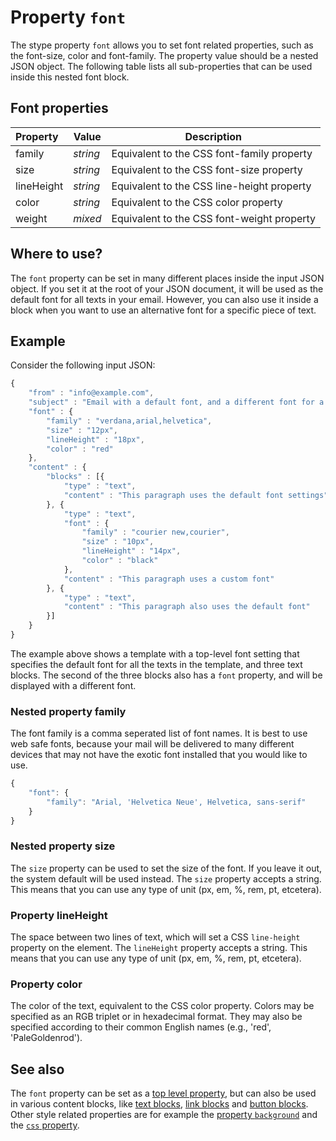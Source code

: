 # Property `font`

The stype property `font` allows you to set font related properties, such as the 
font-size, color and font-family. The property value should be a nested JSON 
object. The following table lists all sub-properties that can be used inside this 
nested font block.

## Font properties

| Property | Value | Description                                     |
|:---------|-------|-------------------------------------------------|
| family | _string_ | Equivalent to the CSS font-family property     |
| size | _string_ | Equivalent to the CSS font-size property         |
| lineHeight | _string_ | Equivalent to the CSS line-height property |
| color | _string_ | Equivalent to the CSS color property            |
| weight | _mixed_ | Equivalent to the CSS font-weight property      |

## Where to use?

The `font` property can be set in many different places inside the input JSON 
object. If you set it at the root of your JSON document, it will be used as 
the default font for all texts in your email. However, you can also use it inside 
a block when you want to use an alternative font for a specific piece of text.

## Example

Consider the following input JSON:

```javascript
{
    "from" : "info@example.com",
    "subject" : "Email with a default font, and a different font for a specific text",
    "font" : {
        "family" : "verdana,arial,helvetica",
        "size" : "12px",
        "lineHeight" : "18px",
        "color" : "red"
    },
    "content" : {
        "blocks" : [{
            "type" : "text",
            "content" : "This paragraph uses the default font settings"
        }, {
            "type" : "text",
            "font" : {
                "family" : "courier new,courier",
                "size" : "10px",
                "lineHeight" : "14px",
                "color" : "black"
            },
            "content" : "This paragraph uses a custom font"
        }, {
            "type" : "text",
            "content" : "This paragraph also uses the default font"
        }]
    }
}
```

The example above shows a template with a top-level font setting that specifies 
the default font for all the texts in the template, and three text blocks. 
The second of the three blocks also has a `font` property, and will be displayed 
with a different font.

### Nested property family

The font family is a comma seperated list of font names. It is best to use 
web safe fonts, because your mail will be delivered to many different devices 
that may not have the exotic font installed that you would like to use.

```javascript
{
    "font": {
        "family": "Arial, 'Helvetica Neue', Helvetica, sans-serif"
    }
}
```

### Nested property size

The `size` property can be used to set the size of the font. If you leave it out, 
the system default will be used instead. The `size` property accepts a string. 
This means that you can use any type of unit (px, em, %, rem, pt, etcetera). 

### Property lineHeight

The space between two lines of text, which will set a CSS `line-height` property 
on the element. The `lineHeight` property accepts a string. This means that you 
can use any type of unit (px, em, %, rem, pt, etcetera). 

### Property color

The color of the text, equivalent to the CSS color property. Colors may be 
specified as an RGB triplet or in hexadecimal format. They may also be specified 
according to their common English names (e.g., 'red', 'PaleGoldenrod').

## See also

The `font` property can be set as a [top level property](../json/top-level-properties), 
but can also be used in various content blocks, like [text blocks](../json/block-text), 
[link blocks](../json/block-link) and [button blocks](../json/block-button). 
Other style related properties are for example the [property `background`](../json/property-background) 
and the [`css` property](../json/property-css).
